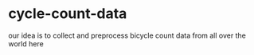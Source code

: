 # cycle-count-data

our idea is to collect and preprocess bicycle count data from all over the world here
